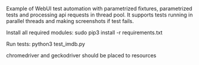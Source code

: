 Example of WebUI test automation with parametrized fixtures, parametrized tests and processing api requests in thread pool.
It supports tests running in parallel threads and making screenshots if test fails.

Install all required modules:
sudo pip3 install -r requirements.txt

Run tests:
python3 test_imdb.py

chromedriver and geckodriver should be placed to resources
